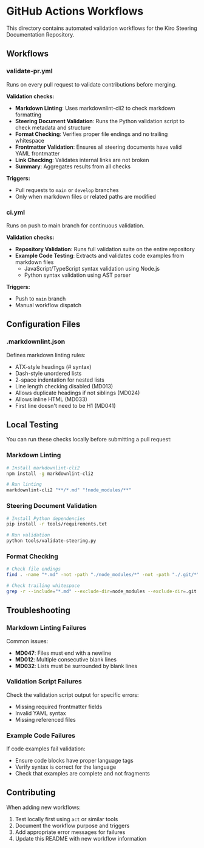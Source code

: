 # GitHub Actions Workflows

This directory contains automated validation workflows for the Kiro Steering Documentation Repository.

## Workflows

### validate-pr.yml

Runs on every pull request to validate contributions before merging.

**Validation checks:**

- **Markdown Linting**: Uses markdownlint-cli2 to check markdown formatting
- **Steering Document Validation**: Runs the Python validation script to check metadata and structure
- **Format Checking**: Verifies proper file endings and no trailing whitespace
- **Frontmatter Validation**: Ensures all steering documents have valid YAML frontmatter
- **Link Checking**: Validates internal links are not broken
- **Summary**: Aggregates results from all checks

**Triggers:**

- Pull requests to `main` or `develop` branches
- Only when markdown files or related paths are modified

### ci.yml

Runs on push to main branch for continuous validation.

**Validation checks:**

- **Repository Validation**: Runs full validation suite on the entire repository
- **Example Code Testing**: Extracts and validates code examples from markdown files
  - JavaScript/TypeScript syntax validation using Node.js
  - Python syntax validation using AST parser

**Triggers:**

- Push to `main` branch
- Manual workflow dispatch

## Configuration Files

### .markdownlint.json

Defines markdown linting rules:

- ATX-style headings (# syntax)
- Dash-style unordered lists
- 2-space indentation for nested lists
- Line length checking disabled (MD013)
- Allows duplicate headings if not siblings (MD024)
- Allows inline HTML (MD033)
- First line doesn't need to be H1 (MD041)

## Local Testing

You can run these checks locally before submitting a pull request:

### Markdown Linting

```bash
# Install markdownlint-cli2
npm install -g markdownlint-cli2

# Run linting
markdownlint-cli2 "**/*.md" "!node_modules/**"
```

### Steering Document Validation

```bash
# Install Python dependencies
pip install -r tools/requirements.txt

# Run validation
python tools/validate-steering.py
```

### Format Checking

```bash
# Check file endings
find . -name "*.md" -not -path "./node_modules/*" -not -path "./.git/*" -exec sh -c 'test -n "$(tail -c 1 "$1")" && echo "Missing newline: $1"' _ {} \;

# Check trailing whitespace
grep -r --include="*.md" --exclude-dir=node_modules --exclude-dir=.git " $" .
```

## Troubleshooting

### Markdown Linting Failures

Common issues:

- **MD047**: Files must end with a newline
- **MD012**: Multiple consecutive blank lines
- **MD032**: Lists must be surrounded by blank lines

### Validation Script Failures

Check the validation script output for specific errors:

- Missing required frontmatter fields
- Invalid YAML syntax
- Missing referenced files

### Example Code Failures

If code examples fail validation:

- Ensure code blocks have proper language tags
- Verify syntax is correct for the language
- Check that examples are complete and not fragments

## Contributing

When adding new workflows:

1. Test locally first using `act` or similar tools
2. Document the workflow purpose and triggers
3. Add appropriate error messages for failures
4. Update this README with new workflow information
